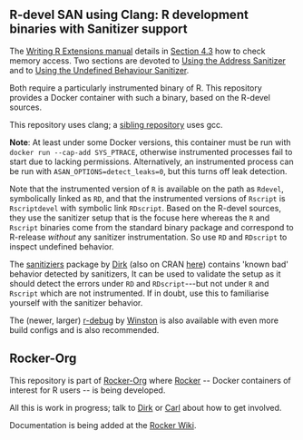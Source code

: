 
## R-devel SAN using Clang: R development binaries with Sanitizer support

The [Writing R Extensions manual](http://cran.r-project.org/doc/manuals/r-devel/R-exts.html) details
in [Section 4.3](http://cran.r-project.org/doc/manuals/r-devel/R-exts.html#Checking-memory-access)
how to check memory access.  Two sections are devoted to [Using the Address
Sanitizer](http://cran.r-project.org/doc/manuals/r-devel/R-exts.html#Using-Address-Sanitizer) and to
[Using the Undefined Behaviour
Sanitizer](http://cran.r-project.org/doc/manuals/r-devel/R-exts.html#Using-Undefined-Behaviour-Sanitizer).

Both require a particularly instrumented binary of R.  This repository provides a Docker container
with such a binary, based on the R-devel sources.

This repository uses clang; a [sibling repository](https://github.com/rocker-org/r-devel-san) uses
gcc.

**Note**: At least under some Docker versions, this container must be run with `docker run --cap-add
SYS_PTRACE`, otherwise instrumented processes fail to start due to lacking
permissions. Alternatively, an instrumented process can be run with `ASAN_OPTIONS=detect_leaks=0`,
but this turns off leak detection.

Note that the instrumented version of `R` is available on the path as `Rdevel`, symbolically linked
as `RD`, and that the instrumented versions of `Rscript` is `Rscriptdevel` with symbolic link
`RDscript`. Based on the R-devel sources, they use the sanitizer setup that is the focuse here
whereas the `R` and `Rscript` binaries come from the standard binary package and correspond to
R-release *without* any sanitizer instrumentation. So use `RD` and `RDscript` to inspect undefined
behavior.

The [sanitiziers](https://github.com/eddelbuettel/sanitizers) package by
[Dirk](https://github.com/eddelbuettel) (also on CRAN
[here](https://cran.r-project.org/web/packages/sanitizers/index.html)) contains 'known bad' behavior
detected by sanitizers, It can be used to validate the setup as it should detect the errors under
`RD` and `RDscript`---but not under `R` and `Rscript` which are not instrumented. If in doubt, use
this to familiarise yourself with the sanitizer behavior.

The (newer, larger) [r-debug](https://github.com/wch/r-debug) by [Winston](https://github.com/wch/)
is also available with even more build configs and is also recommended.

## Rocker-Org

This repository is part of [Rocker-Org](https://github.com/rocker-org) where
[Rocker](https://github.com/rocker-org/rocker) -- Docker containers of
interest for R users -- is being developed.

All this is work in progress; talk to [Dirk](https://github.com/eddelbuettel) or
[Carl](https://github.com/cboettig) about how to get involved.

Documentation is being added at the [Rocker Wiki](https://github.com/rocker-org/rocker/wiki).
